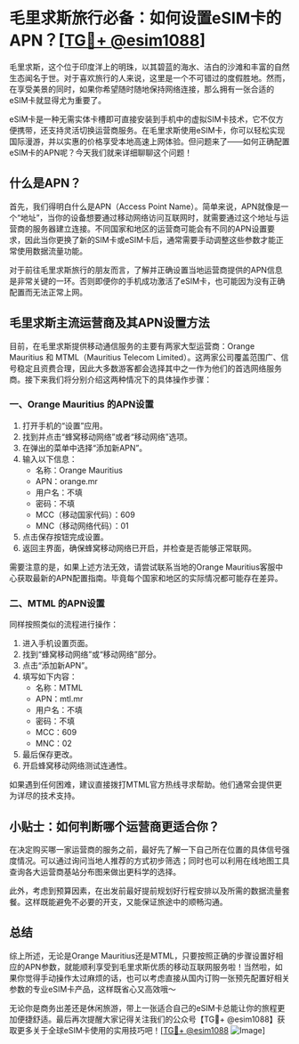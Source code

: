 # 毛里求斯旅行必备：如何设置eSIM卡的APN？[[TG💪+ @esim1088](https://t.me/s/esim1088)]

毛里求斯，这个位于印度洋上的明珠，以其碧蓝的海水、洁白的沙滩和丰富的自然生态闻名于世。对于喜欢旅行的人来说，这里是一个不可错过的度假胜地。然而，在享受美景的同时，如果你希望随时随地保持网络连接，那么拥有一张合适的eSIM卡就显得尤为重要了。

eSIM卡是一种无需实体卡槽即可直接安装到手机中的虚拟SIM卡技术，它不仅方便携带，还支持灵活切换运营商服务。在毛里求斯使用eSIM卡，你可以轻松实现国际漫游，并以实惠的价格享受本地高速上网体验。但问题来了——如何正确配置eSIM卡的APN呢？今天我们就来详细聊聊这个问题！

## 什么是APN？

首先，我们得明白什么是APN（Access Point Name）。简单来说，APN就像是一个“地址”，当你的设备想要通过移动网络访问互联网时，就需要通过这个地址与运营商的服务器建立连接。不同国家和地区的运营商可能会有不同的APN设置要求，因此当你更换了新的SIM卡或eSIM卡后，通常需要手动调整这些参数才能正常使用数据流量功能。

对于前往毛里求斯旅行的朋友而言，了解并正确设置当地运营商提供的APN信息是非常关键的一环。否则即便你的手机成功激活了eSIM卡，也可能因为没有正确配置而无法正常上网。

## 毛里求斯主流运营商及其APN设置方法

目前，在毛里求斯提供移动通信服务的主要有两家大型运营商：Orange Mauritius 和 MTML（Mauritius Telecom Limited）。这两家公司覆盖范围广、信号稳定且资费合理，因此大多数游客都会选择其中之一作为他们的首选网络服务商。接下来我们将分别介绍这两种情况下的具体操作步骤：

### 一、Orange Mauritius 的APN设置

1. 打开手机的“设置”应用。
2. 找到并点击“蜂窝移动网络”或者“移动网络”选项。
3. 在弹出的菜单中选择“添加新APN”。
4. 输入以下信息：
   - 名称：Orange Mauritius
   - APN：orange.mr
   - 用户名：不填
   - 密码：不填
   - MCC（移动国家代码）：609
   - MNC（移动网络代码）：01
5. 点击保存按钮完成设置。
6. 返回主界面，确保蜂窝移动网络已开启，并检查是否能够正常联网。

需要注意的是，如果上述方法无效，请尝试联系当地的Orange Mauritius客服中心获取最新的APN配置指南。毕竟每个国家和地区的实际情况都可能存在差异。

### 二、MTML 的APN设置

同样按照类似的流程进行操作：

1. 进入手机设置页面。
2. 找到“蜂窝移动网络”或“移动网络”部分。
3. 点击“添加新APN”。
4. 填写如下内容：
   - 名称：MTML
   - APN：mtl.mr
   - 用户名：不填
   - 密码：不填
   - MCC：609
   - MNC：02
5. 最后保存更改。
6. 开启蜂窝移动网络测试连通性。

如果遇到任何困难，建议直接拨打MTML官方热线寻求帮助。他们通常会提供更为详尽的技术支持。

## 小贴士：如何判断哪个运营商更适合你？

在决定购买哪一家运营商的服务之前，最好先了解一下自己所在位置的具体信号强度情况。可以通过询问当地人推荐的方式初步筛选；同时也可以利用在线地图工具查询各大运营商基站分布图来做出更科学的选择。

此外，考虑到预算因素，在出发前最好提前规划好行程安排以及所需的数据流量套餐。这样既能避免不必要的开支，又能保证旅途中的顺畅沟通。

## 总结

综上所述，无论是Orange Mauritius还是MTML，只要按照正确的步骤设置好相应的APN参数，就能顺利享受到毛里求斯优质的移动互联网服务啦！当然啦，如果你觉得手动操作太过麻烦的话，也可以考虑直接从国内订购一张预先配置好相关参数的专业eSIM卡产品，这样既省心又高效哦～

无论你是商务出差还是休闲旅游，带上一张适合自己的eSIM卡总能让你的旅程更加便捷舒适。最后再次提醒大家记得关注我们的公众号【TG💪+ @esim1088】获取更多关于全球eSIM卡使用的实用技巧吧！[[TG💪+ @esim1088](https://t.me/s/esim1088) ![Image](https://i.postimg.cc/4NQfJmqS/Snipaste-2025-05-13-00-14-12.png)]